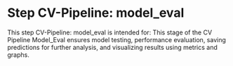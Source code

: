 # Step CV-Pipeline: model_eval

This step CV-Pipeline: model_eval is intended for:
This stage of the CV Pipeline Model_Eval ensures model testing, performance evaluation, saving predictions for further analysis, and visualizing results using metrics and graphs.